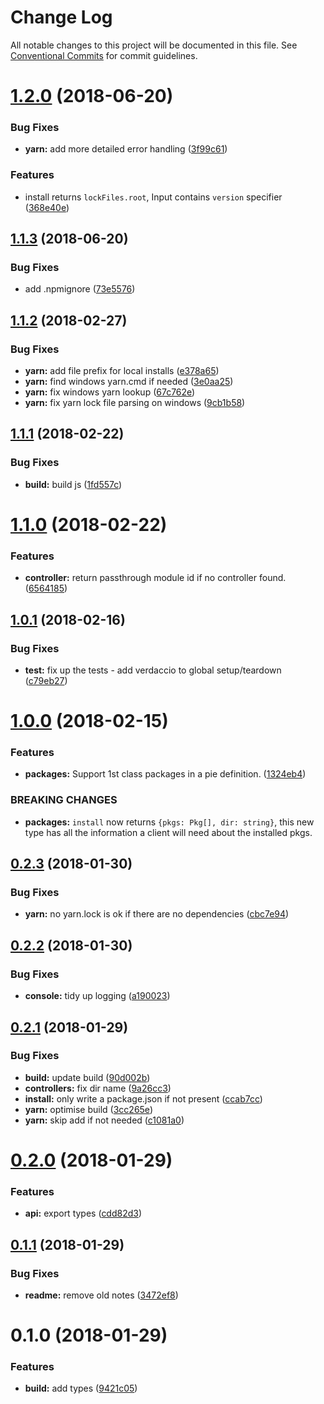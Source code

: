 # Change Log

All notable changes to this project will be documented in this file.
See [Conventional Commits](https://conventionalcommits.org) for commit guidelines.

<a name="1.2.0"></a>
# [1.2.0](https://github.com/pie-framework/pie-cli-libs/compare/v1.1.3...v1.2.0) (2018-06-20)


### Bug Fixes

* **yarn:** add more detailed error handling ([3f99c61](https://github.com/pie-framework/pie-cli-libs/commit/3f99c61))


### Features

* install returns `lockFiles.root`, Input contains `version` specifier ([368e40e](https://github.com/pie-framework/pie-cli-libs/commit/368e40e))




<a name="1.1.3"></a>
## [1.1.3](https://github.com/pie-framework/pie-cli-libs/compare/v1.1.2...v1.1.3) (2018-06-20)


### Bug Fixes

* add .npmignore ([73e5576](https://github.com/pie-framework/pie-cli-libs/commit/73e5576))




<a name="1.1.2"></a>
## [1.1.2](https://github.com/PieLabs/pie-cli-libs/compare/v1.1.1...v1.1.2) (2018-02-27)


### Bug Fixes

* **yarn:** add file prefix for local installs ([e378a65](https://github.com/PieLabs/pie-cli-libs/commit/e378a65))
* **yarn:** find windows yarn.cmd if needed ([3e0aa25](https://github.com/PieLabs/pie-cli-libs/commit/3e0aa25))
* **yarn:** fix windows yarn lookup ([67c762e](https://github.com/PieLabs/pie-cli-libs/commit/67c762e))
* **yarn:** fix yarn lock file parsing on windows ([9cb1b58](https://github.com/PieLabs/pie-cli-libs/commit/9cb1b58))




<a name="1.1.1"></a>
## [1.1.1](https://github.com/PieLabs/pie-cli-libs/compare/v1.1.0...v1.1.1) (2018-02-22)


### Bug Fixes

* **build:** build js ([1fd557c](https://github.com/PieLabs/pie-cli-libs/commit/1fd557c))




<a name="1.1.0"></a>
# [1.1.0](https://github.com/PieLabs/pie-cli-libs/compare/v1.0.1...v1.1.0) (2018-02-22)


### Features

* **controller:** return passthrough module id if no controller found. ([6564185](https://github.com/PieLabs/pie-cli-libs/commit/6564185))




<a name="1.0.1"></a>
## [1.0.1](https://github.com/PieLabs/pie-cli-libs/compare/v1.0.0...v1.0.1) (2018-02-16)


### Bug Fixes

* **test:** fix up the tests - add verdaccio to global setup/teardown ([c79eb27](https://github.com/PieLabs/pie-cli-libs/commit/c79eb27))




<a name="1.0.0"></a>
# [1.0.0](https://github.com/PieLabs/pie-cli-libs/compare/v0.2.3...v1.0.0) (2018-02-15)


### Features

* **packages:** Support 1st class packages in a pie definition. ([1324eb4](https://github.com/PieLabs/pie-cli-libs/commit/1324eb4))


### BREAKING CHANGES

* **packages:** `install` now returns `{pkgs: Pkg[], dir: string}`, this new type has all the information a client will need about the installed pkgs.




<a name="0.2.3"></a>
## [0.2.3](https://github.com/PieLabs/pie-cli-libs/compare/v0.2.2...v0.2.3) (2018-01-30)


### Bug Fixes

* **yarn:** no yarn.lock is ok if there are no dependencies ([cbc7e94](https://github.com/PieLabs/pie-cli-libs/commit/cbc7e94))




<a name="0.2.2"></a>
## [0.2.2](https://github.com/PieLabs/pie-cli-libs/compare/v0.2.1...v0.2.2) (2018-01-30)


### Bug Fixes

* **console:** tidy up logging ([a190023](https://github.com/PieLabs/pie-cli-libs/commit/a190023))




<a name="0.2.1"></a>
## [0.2.1](https://github.com/PieLabs/pie-cli-libs/compare/v0.2.0...v0.2.1) (2018-01-29)


### Bug Fixes

* **build:** update build ([90d002b](https://github.com/PieLabs/pie-cli-libs/commit/90d002b))
* **controllers:** fix dir name ([9a26cc3](https://github.com/PieLabs/pie-cli-libs/commit/9a26cc3))
* **install:** only write a package.json if not present ([ccab7cc](https://github.com/PieLabs/pie-cli-libs/commit/ccab7cc))
* **yarn:** optimise build ([3cc265e](https://github.com/PieLabs/pie-cli-libs/commit/3cc265e))
* **yarn:** skip add if not needed ([c1081a0](https://github.com/PieLabs/pie-cli-libs/commit/c1081a0))




<a name="0.2.0"></a>
# [0.2.0](https://github.com/PieLabs/pie-cli-libs/compare/v0.1.1...v0.2.0) (2018-01-29)


### Features

* **api:** export types ([cdd82d3](https://github.com/PieLabs/pie-cli-libs/commit/cdd82d3))




<a name="0.1.1"></a>
## [0.1.1](https://github.com/PieLabs/pie-cli-libs/compare/v0.1.0...v0.1.1) (2018-01-29)


### Bug Fixes

* **readme:** remove old notes ([3472ef8](https://github.com/PieLabs/pie-cli-libs/commit/3472ef8))




<a name="0.1.0"></a>
# 0.1.0 (2018-01-29)


### Features

* **build:** add types ([9421c05](https://github.com/PieLabs/pie-cli-libs/commit/9421c05))
